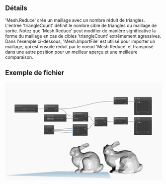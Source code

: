 ## Détails
'Mesh.Reduce' crée un maillage avec un nombre réduit de triangles. L'entrée 'triangleCount' définit le nombre cible de triangles du maillage de sortie. Notez que 'Mesh.Reduce' peut modifier de manière significative la forme du maillage en cas de cibles 'triangleCount' extrêmement agressives. Dans l'exemple ci-dessous, 'Mesh.ImportFile' est utilisé pour importer un maillage, qui est ensuite réduit par le noeud 'Mesh.Reduce' et transposé dans une autre position pour un meilleur aperçu et une meilleure comparaison.

## Exemple de fichier

![Example](./Autodesk.DesignScript.Geometry.Mesh.Reduce_img.jpg)
